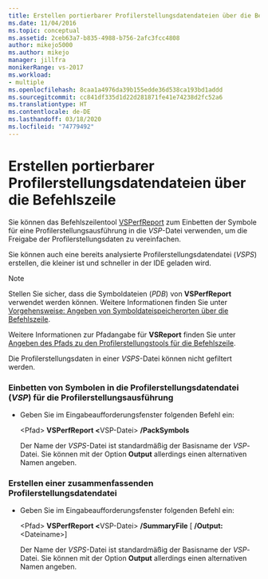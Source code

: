 ```yaml
---
title: Erstellen portierbarer Profilerstellungsdatendateien über die Befehlszeile | Microsoft-Dokumentation
ms.date: 11/04/2016
ms.topic: conceptual
ms.assetid: 2ceb63a7-b835-4988-b756-2afc3fcc4808
author: mikejo5000
ms.author: mikejo
manager: jillfra
monikerRange: vs-2017
ms.workload:
- multiple
ms.openlocfilehash: 8caa1a4976da39b155edde36d538ca193bd1addd
ms.sourcegitcommit: cc841df335d1d22d281871fe41e74238d2fc52a6
ms.translationtype: HT
ms.contentlocale: de-DE
ms.lasthandoff: 03/18/2020
ms.locfileid: "74779492"
---
```

# <a name="create-portable-profiling-data-files-from-the-command-line"></a>Erstellen portierbarer Profilerstellungsdatendateien über die Befehlszeile
Sie können das Befehlszeilentool [VSPerfReport](../profiling/vsperfreport.md) zum Einbetten der Symbole für eine Profilerstellungsausführung in die *VSP*-Datei verwenden, um die Freigabe der Profilerstellungsdaten zu vereinfachen.

 Sie können auch eine bereits analysierte Profilerstellungsdatendatei (*VSPS*) erstellen, die kleiner ist und schneller in der IDE geladen wird.

> [!NOTE]
> Stellen Sie sicher, dass die Symboldateien (*PDB*) von **VSPerfReport** verwendet werden können. Weitere Informationen finden Sie unter [Vorgehensweise: Angeben von Symboldateispeicherorten über die Befehlszeile](../profiling/how-to-specify-symbol-file-locations-from-the-command-line.md).
>
> Weitere Informationen zur Pfadangabe für **VSReport** finden Sie unter [Angeben des Pfads zu den Profilerstellungstools für die Befehlszeile](../profiling/specifying-the-path-to-profiling-tools-command-line-tools.md).
>
> Die Profilerstellungsdaten in einer *VSPS*-Datei können nicht gefiltert werden.

### <a name="to-embed-the-symbols-for-a-profiling-run-into-a-profiling-data-vsp-file"></a>Einbetten von Symbolen in die Profilerstellungsdatendatei (*VSP*) für die Profilerstellungsausführung

- Geben Sie im Eingabeaufforderungsfenster folgenden Befehl ein:

   \<Pfad> <strong>VSPerfReport \<</strong>VSP-Datei> **/PackSymbols**

   Der Name der *VSPS*-Datei ist standardmäßig der Basisname der *VSP*-Datei. Sie können mit der Option **Output** allerdings einen alternativen Namen angeben.

### <a name="to-create-a-summary-profiling-data-file"></a>Erstellen einer zusammenfassenden Profilerstellungsdatendatei

- Geben Sie im Eingabeaufforderungsfenster folgenden Befehl ein:

   \<Pfad> <strong>VSPerfReport \<</strong>VSP-Datei> **/SummaryFile** [ **/Output:** \<Dateiname>]

   Der Name der *VSPS*-Datei ist standardmäßig der Basisname der *VSP*-Datei. Sie können mit der Option **Output** allerdings einen alternativen Namen angeben.
